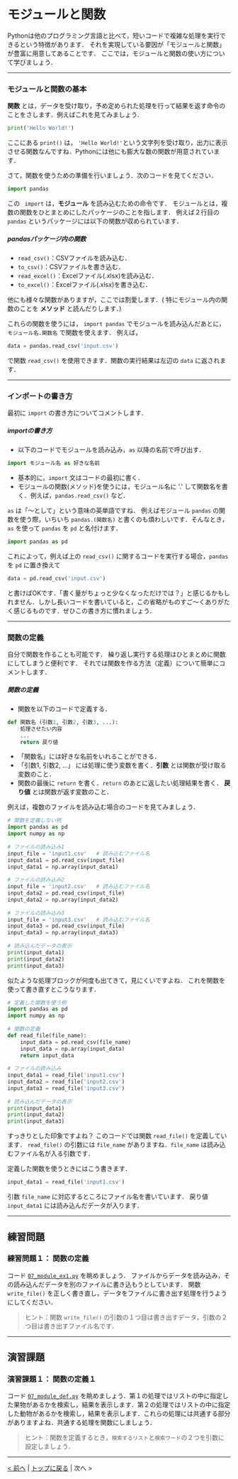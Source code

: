 # モジュールと関数

Pythonは他のプログラミング言語と比べて，短いコードで複雑な処理を実行できるという特徴があります．
それを実現している要因が「モジュールと関数」が豊富に用意してあることです．
ここでは，モジュールと関数の使い方について学びましょう．

--- 
### モジュールと関数の基本

**関数** とは，データを受け取り，予め定められた処理を行って結果を返す命令のことをさします．例えばこれを見てみましょう．
```Python
print('Hello World!')
```
ここにある `print()` は， `'Hello World!'`という文字列を受け取り，出力に表示させる関数なんですね．Pythonには他にも膨大な数の関数が用意されています．

さて，関数を使うための準備を行いましょう．次のコードを見てください．
```Python
import pandas
```
この ` import` は，**モジュール** を読み込むための命令です．
モジュールとは，複数の関数をひとまとめにしたパッケージのことを指します．
例えば２行目の `pandas` というパッケージには以下の関数が収められています．

##### pandasパッケージ内の関数
- `read_csv()`：CSVファイルを読み込む．
- `to_csv()`：CSVファイルを書き込む．
- `read_excel()`：Excelファイル(.xlsx)を読み込む．
- `to_excel()`：Excelファイル(.xlsx)を書き込む．

他にも様々な関数がありますが，ここでは割愛します．( 特にモジュール内の関数のことを **メソッド** と読んだりします．) 

これらの関数を使うには， `import pandas` でモジュールを読み込んだあとに， `モジュール名.関数名` で関数を使えます．
例えば，
```Python
data = pandas.read_csv('input.csv')
```
で関数 `read_csv()` を使用できます．関数の実行結果は左辺の `data` に返されます．

---
### インポートの書き方

最初に `import` の書き方についてコメントします．
##### importの書き方
- 以下のコードでモジュールを読み込み，`as` 以降の名前で呼び出す．
```Python
import モジュール名 as 好きな名前
```
- 基本的に，`import` 文はコードの最初に書く．
- モジュールの関数(メソッド)を使うには，モジュール名に '.' して関数名を書く．例えば，`pandas.read_csv()` など．

`as` は「～として」という意味の英単語ですね．
例えばモジュール `pandas` の関数を使う際，いちいち `pandas.(関数名)` と書くのも煩わしいです．そんなとき，`as` を使って `pandas` を `pd` と名付けます．
```Python
import pandas as pd
```
これによって，例えば上の `read_csv()` に関するコードを実行する場合，`pandas` を `pd` に置き換えて
```Python
data = pd.read_csv('input.csv')
```
と書けばOKです．「書く量がちょっと少なくなっただけでは？」と感じるかもしれません．しかし長いコードを書いていると，この省略がものすご～くありがたく感じるものです．ぜひこの書き方に慣れましょう．

---
### 関数の定義

自分で関数を作ることも可能です．
繰り返し実行する処理はひとまとめに関数にしてしまうと便利です．
それでは関数を作る方法（定義）について簡単にコメントします．
##### 関数の定義
- 関数を以下のコードで定義する．
```Python
def 関数名 (引数1, 引数2, 引数3, ...):
	処理させたい内容
	...
	return 戻り値
```
- 「関数名」には好きな名前をいれることができる．
- 「引数1, 引数2, ...」 には処理に使う変数を書く．**引数** とは関数が受け取る変数のこと．
- 関数の最後に `return` を書く．`return` のあとに返したい処理結果を書く． **戻り値** とは関数が返す変数のこと．

例えば，複数のファイルを読み込む場合のコードを見てみましょう．
```Python
# 関数を定義しない例
import pandas as pd
import numpy as np
 
# ファイルの読み込み1
input_file = 'input1.csv'	# 読み込むファイル名
input_data1 = pd.read_csv(input_file)
input_data1 = np.array(input_data1)
 
# ファイルの読み込み2
input_file = 'input2.csv'	# 読み込むファイル名
input_data2 = pd.read_csv(input_file)
input_data2 = np.array(input_data2)
 
# ファイルの読み込み3
input_file = 'input3.csv'	# 読み込むファイル名
input_data3 = pd.read_csv(input_file)
input_data3 = np.array(input_data3)
 
# 読み込んだデータの表示
print(input_data1)
print(input_data2)
print(input_data3)
```

似たような処理ブロックが何度も出てきて，見にくいですよね．
これを関数を使って書き直すとこうなります．

```Python
# 定義した関数を使う例
import pandas as pd
import numpy as np
 
# 関数の定義
def read_file(file_name):
	input_data = pd.read_csv(file_name)
	input_data = np.array(input_data)
	return input_data
 
# ファイルの読み込み
input_data1 = read_file('input1.csv')
input_data2 = read_file('input2.csv')
input_data3 = read_file('input3.csv')
 
# 読み込んだデータの表示
print(input_data1)
print(input_data2)
print(input_data3)
```
すっきりとした印象ですよね？
このコードでは関数 `read_file()` を定義しています．
`read_file()` の引数には `file_name` がありますね．`file_name` は読み込むファイル名が入る引数です．

定義した関数を使うときにはこう書きます．
```Python
input_data1 = read_file('input1.csv')
```
引数 `file_name` に対応するところにファイル名を書いています．
戻り値 `input_data1` には読み込んだデータが入ります．

---
## 練習問題
### 練習問題１： 関数の定義

コード [`07_module_ex1.py`](07_module_ex1.py) を眺めましょう．
ファイルからデータを読み込み，その読み込んだデータを別のファイルに書き込もうとしています．
関数 `write_file()` を正しく書き直し，データをファイルに書き出す処理を行うようにしてください．

> ヒント：関数 `write_file()` の引数の１つ目は書き出すデータ，引数の２つ目は書き出すファイル名です．

---
## 演習課題
### 演習課題１： 関数の定義１

コード [`07_module_def.py`](07_module_def.py) を眺めましょう．第１の処理ではリストの中に指定した果物があるかを検索し，結果を表示します．第２の処理ではリストの中に指定した動物があるかを検索し，結果を表示します．これらの処理には共通する部分がありますよね．共通する処理を関数にしましょう．

> ヒント：関数を定義するとき，`検索するリスト`と`検索ワード`の２つを引数に設定しましょう．

<!--
### 演習課題２： 関数の定義２

コードをさらに書き直し，リストに指定の文字がある場合，リストの何番目にあるかを表示させる処理してください．

> ヒント：ループの前に新たに変数 `Cnt=0` を用意して，インクリメントを利用すれば，リストの番目がわかります．
-->

---
[< 前へ](../06_read_write) | [トップに戻る](https://github.com/YosukeSugiura/Introduction_to_Programming) | 次へ > 
